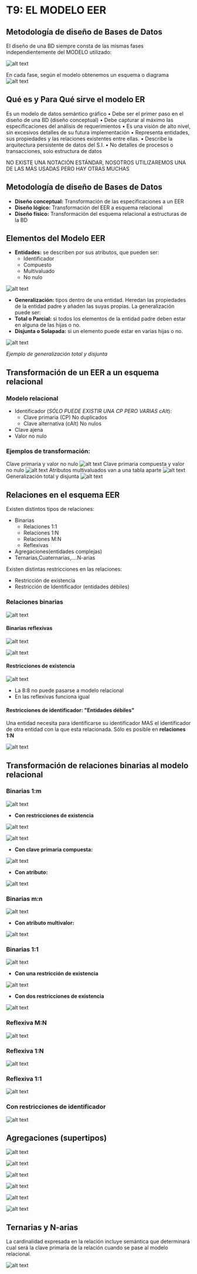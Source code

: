 # T9: EL MODELO EER

## Metodología de diseño de Bases de Datos
El diseño de una BD siempre consta de las mismas fases
independientemente del MODELO utilizado:

![alt text](image-2.png)

En cada fase, según el modelo obtenemos un esquema o
diagrama
![alt text](image-3.png)

## Qué es y Para Qué sirve el modelo ER

Es un modelo de datos semántico gráfico
• Debe ser el primer paso en el diseño de una BD (diseño conceptual)
• Debe capturar al máximo las especificaciones del análisis de
requerimientos
• Es una visión de alto nivel, sin excesivos detalles de su futura
implementación
• Representa entidades, sus propiedades y las relaciones
existentes entre ellas.
• Describe la arquitectura persistente de datos del S.I.
• No detalles de procesos o transacciones, solo estructura de datos

NO EXISTE UNA NOTACIÓN ESTÁNDAR, NOSOTROS UTILIZAREMOS UNA DE LAS MÁS USADAS PERO
HAY OTRAS MUCHAS

## Metodología de diseño de Bases de Datos
- **Diseño conceptual:** Transformación de las
especificaciones a un EER
- **Diseño lógico:** Transformación del EER a esquema relacional
- **Diseño físico:** Transformación del esquema relacional a estructuras de la BD

## Elementos del Modelo EER

- **Entidades:** se describen por sus atributos, que pueden ser:
  - Identificador
  - Compuesto
  - Multivaluado
  - No nulo
  
![alt text](image-4.png)

- **Generalización:** tipos dentro de una entidad. Heredan las propiedades de la entidad padre y añaden las suyas propias.
La generalización puede ser:
- **Total o Parcial:** si todos los elementos de la entidad padre deben estar en alguna de las hijas o no.
- **Disjunta o Solapada:** si un elemento puede estar en varias hijas o no.

![alt text](image-5.png)

*Ejemplo de generalización total y disjunta*

## Transformación de un EER a un esquema relacional

### Modelo relacional
- Identificador (*SÓLO PUEDE EXISTIR UNA CP PERO VARIAS cAlt*):
  - Clave primaria (CP) No duplicados
  - Clave alternativa (cAlt) No nulos
- Clave ajena
- Valor no nulo
### Ejemplos de transformación:
Clave primaria y valor no nulo
![alt text](image-6.png)
Clave primaria compuesta y valor no nulo
![alt text](image-7.png)
Atributos multivaluados van a una tabla aparte
![alt text](image-8.png)
Generalización total y disjunta
![alt text](image-9.png)

## Relaciones en el esquema EER

Existen distintos tipos de relaciones:
- Binarias
  - Relaciones 1:1
  - Relaciones 1:N
  - Relaciones M:N
  - Reflexivas
- Agregaciones(entidades complejas)
- Ternarias,Cuaternarias,....N-arias
  
Existen distintas restricciones en las relaciones:
- Restricción de existencia
- Restricción de Identificador (entidades débiles)

### Relaciones binarias

![alt text](image-12.png)

#### Binarias reflexivas
![alt text](image-13.png)

![alt text](image-14.png)

#### Restricciones de existencia
![alt text](image-15.png)
- La 8:8 no puede pasarse a modelo relacional
- En las reflexivas funciona igual

#### Restricciones de identificador: "Entidades débiles"

Una entidad necesita para identificarse su identificador MAS el
identificador de otra entidad con la que esta relacionada. Sólo es posible en **relaciones 1:N**

![alt text](image-16.png)

## Transformación de relaciones binarias al modelo relacional

### Binarias 1:m

![alt text](image-17.png)

- **Con restricciones de existencia**

![alt text](image-18.png)

![alt text](image-19.png)

- **Con clave primaria compuesta:**

![alt text](image-20.png)

- **Con atributo:**

![alt text](image-21.png)

### Binarias m:n

![alt text](image-22.png)

- **Con atributo multivalor:**

![alt text](image-23.png)

### Binarias 1:1

![alt text](image-24.png)

- **Con una restricción de existencia**

![alt text](image-25.png)

- **Con dos restricciones de existencia**

![alt text](image-26.png)


### Reflexiva M:N

![alt text](image-27.png)

### Reflexiva 1:N

![alt text](image-28.png)

### Reflexiva 1:1

![alt text](image-29.png)

### Con restricciones de identificador

![alt text](image-30.png)

## Agregaciones (supertipos)

![alt text](image-31.png)

![alt text](image-32.png)

![alt text](image-33.png)

![alt text](image-34.png)

![alt text](image-35.png)

![alt text](image-36.png)

## Ternarias y N-arias

La cardinalidad expresada en la relación incluye semántica que determinará cual será la clave primaria de la relación cuando se pase al modelo relacional.

![alt text](image-37.png)


